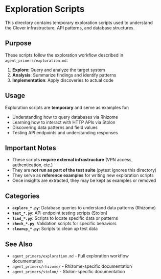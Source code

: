 # Exploration Scripts

This directory contains temporary exploration scripts used to understand the Clover infrastructure, API patterns, and database structures.

## Purpose

These scripts follow the exploration workflow described in `agent_primers/exploration.md`:

1. **Explore**: Query and analyze the target system
2. **Analysis**: Summarize findings and identify patterns
3. **Implementation**: Apply discoveries to actual code

## Usage

Exploration scripts are **temporary** and serve as examples for:
- Understanding how to query databases via Rhizome
- Learning how to interact with HTTP APIs via Stolon
- Discovering data patterns and field values
- Testing API endpoints and understanding responses

## Important Notes

- These scripts **require external infrastructure** (VPN access, authentication, etc.)
- They are **not run as part of the test suite** (pytest ignores this directory)
- They serve as **reference examples** for writing new exploration scripts
- Once insights are extracted, they may be kept as examples or removed

## Categories

- **`explore_*.py`**: Database queries to understand data patterns (Rhizome)
- **`test_*.py`**: API endpoint testing scripts (Stolon)
- **`find_*.py`**: Scripts to locate specific data or patterns
- **`check_*.py`**: Validation scripts for specific behaviors
- **`cleanup_*.py`**: Scripts to clean up test data

## See Also

- `agent_primers/exploration.md` - Full exploration workflow documentation
- `agent_primers/rhizome/` - Rhizome-specific documentation
- `agent_primers/stolon/` - Stolon-specific documentation
